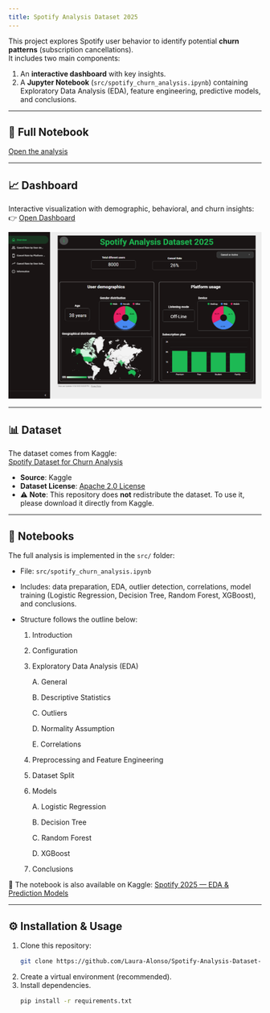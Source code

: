 ```yaml
---
title: Spotify Analysis Dataset 2025
---
```


<link rel="stylesheet" href="./assets/css/style.css">


This project explores Spotify user behavior to identify potential **churn patterns** (subscription cancellations).  
It includes two main components:  

1. An **interactive dashboard** with key insights.  
2. A **Jupyter Notebook** (`src/spotify_churn_analysis.ipynb`) containing Exploratory Data Analysis (EDA), feature engineering, predictive models, and conclusions.  

---

## 📘 Full Notebook
[Open the analysis](./notebooks/Spotify_Analysis.html)

---

## 📈 Dashboard

Interactive visualization with demographic, behavioral, and churn insights:  
👉 [Open Dashboard](https://lookerstudio.google.com/reporting/6e200099-8129-4309-9782-7086efa24106/page/p_6q60818lwd)

![Overview](./screenshots/dashboard_overview.png)  

---

## 📊 Dataset

The dataset comes from Kaggle:  
[Spotify Dataset for Churn Analysis](https://www.kaggle.com/datasets/nabihazahid/spotify-dataset-for-churn-analysis)

- **Source**: Kaggle  
- **Dataset License**: [Apache 2.0 License](https://www.apache.org/licenses/LICENSE-2.0)  
- ⚠️ **Note**: This repository does **not** redistribute the dataset. To use it, please download it directly from Kaggle.  

---

## 📝 Notebooks

The full analysis is implemented in the `src/` folder:  
- File: `src/spotify_churn_analysis.ipynb`  
- Includes: data preparation, EDA, outlier detection, correlations, model training (Logistic Regression, Decision Tree, Random Forest, XGBoost), and conclusions.  
- Structure follows the outline below:  

   1. Introduction
   2. Configuration
   3. Exploratory Data Analysis (EDA)

      A. General

      B. Descriptive Statistics

      C. Outliers

      D. Normality Assumption

      E. Correlations
   4. Preprocessing and Feature Engineering
   5. Dataset Split
   6. Models

      A. Logistic Regression

      B. Decision Tree

      C. Random Forest

      D. XGBoost
   7. Conclusions


📌 The notebook is also available on Kaggle:  [Spotify 2025 — EDA & Prediction Models](https://www.kaggle.com/code/lauraalonso/spotify-2025-eda-prediction-models)  

---

## ⚙️ Installation & Usage

1. Clone this repository:
   ```bash
   git clone https://github.com/Laura-Alonso/Spotify-Analysis-Dataset-2025.git
2. Create a virtual environment (recommended).
3. Install dependencies.
   ```bash
   pip install -r requirements.txt
